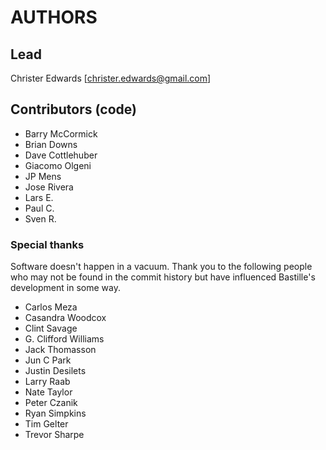 # AUTHORS

## Lead

Christer Edwards [christer.edwards@gmail.com]

## Contributors (code)
- Barry McCormick
- Brian Downs
- Dave Cottlehuber
- Giacomo Olgeni
- JP Mens
- Jose Rivera
- Lars E.
- Paul C.
- Sven R.

### Special thanks
Software doesn't happen in a vacuum. Thank you to the following people who may
not be found in the commit history but have influenced Bastille's development
in some way.

- Carlos Meza
- Casandra Woodcox
- Clint Savage
- G. Clifford Williams
- Jack Thomasson
- Jun C Park
- Justin Desilets
- Larry Raab
- Nate Taylor
- Peter Czanik
- Ryan Simpkins
- Tim Gelter
- Trevor Sharpe
